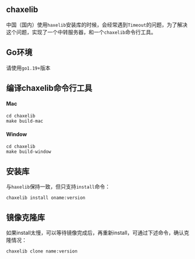 ## chaxelib
中国（国内）使用`haxelib`安装库的时候，会经常遇到`Timeout`的问题，为了解决这个问题，实现了一个中转服务器，和一个`chaxelib`命令行工具。

## Go环境
请使用`go1.19+`版本

## 编译chaxelib命令行工具
#### Mac
```shell
cd chaxelib
make build-mac
```
#### Window
```shell
cd chaxelib
make build-window
```

## 安装库
与`haxelib`保持一致，但只支持`install`命令：
```shell
chaxelib install oname:version
```

## 镜像克隆库
如果install太慢，可以等待镜像完成后，再重新install，可通过下述命令，确认克隆情况：
```shell
chaxelib clone name:version
```
